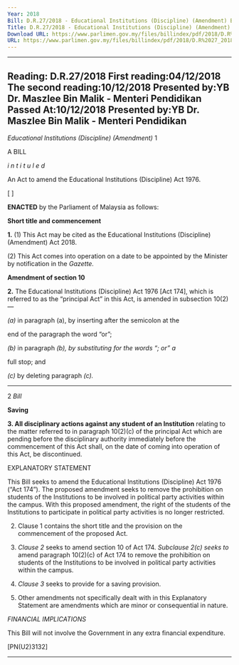 ```yaml
---
Year: 2018
Bill: D.R.27/2018 - Educational Institutions (Discipline) (Amendment) Bill 2018 (Passed)
Title: D.R.27/2018 - Educational Institutions (Discipline) (Amendment) Bill 2018 (Passed)
Download URL: https://www.parlimen.gov.my/files/billindex/pdf/2018/D.R%2027_2018%20-eng.pdf
URL: https://www.parlimen.gov.my/files/billindex/pdf/2018/D.R%2027_2018%20-eng.pdf
---
```

---
Reading:
D.R.27/2018
First reading:04/12/2018
The second reading:10/12/2018
Presented by:YB Dr. Maszlee Bin Malik - Menteri Pendidikan
Passed At:10/12/2018
Presented by:YB Dr. Maszlee Bin Malik - Menteri Pendidikan
---

_Educational Institutions (Discipline) (Amendment)_ 1

A BILL

_i n t i t u l e d_

An Act to amend the Educational Institutions (Discipline) Act 1976.

[ ]

**ENACTED** by the Parliament of Malaysia as follows:

**Short title and commencement**

**1.** (1) This Act may be cited as the Educational Institutions
(Discipline) (Amendment) Act 2018.

(2) This Act comes into operation on a date to be appointed
by the Minister by notification in the _Gazette._

**Amendment of section 10**

**2.** The Educational Institutions (Discipline) Act 1976 [Act 174],
which is referred to as the “principal Act” in this Act, is amended
in subsection 10(2)—

_(a)_ in paragraph (a), by inserting after the semicolon at the

end of the paragraph the word “or”;

_(b)_ in paragraph _(b), by substituting for the words “; or” a_

full stop; and

_(c)_ by deleting paragraph _(c)._


-----

2 _Bill_

**Saving**

**3. All disciplinary actions against any student of an Institution**
relating to the matter referred to in paragraph 10(2)(c) of the
principal Act which are pending before the disciplinary authority
immediately before the commencement of this Act shall, on the
date of coming into operation of this Act, be discontinued.

EXPLANATORY STATEMENT

This Bill seeks to amend the Educational Institutions (Discipline) Act 1976
(“Act 174”). The proposed amendment seeks to remove the prohibition on
students of the Institutions to be involved in political party activities within
the campus. With this proposed amendment, the right of the students of the
Institutions to participate in political party activities is no longer restricted.

2. Clause 1 contains the short title and the provision on the commencement
of the proposed Act.

3. _Clause 2_ seeks to amend section 10 of Act 174. _Subclause 2(c) seeks to_
amend paragraph 10(2)(c) of Act 174 to remove the prohibition on students of
the Institutions to be involved in political party activities within the campus.

4. _Clause 3_ seeks to provide for a saving provision.

5. Other amendments not specifically dealt with in this Explanatory Statement
are amendments which are minor or consequential in nature.

_FINANCIAL IMPLICATIONS_

This Bill will not involve the Government in any extra financial expenditure.

[PN(U2)3132]


-----

